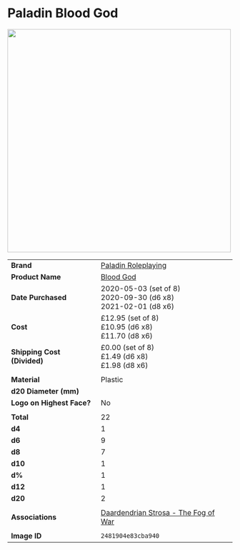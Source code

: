 # Paladin Blood God

<img src="https://raw.githubusercontent.com/jesskelsall/astarus-images/main/dice/2481904e83cba940.png" height="500" />

|||
| --- | --- |
| **Brand** | [Paladin Roleplaying](https://paladinroleplaying.com/) |
| **Product Name** | [Blood God](https://paladinroleplaying.com/collections/bicolor-peal-dice-sets/products/red-and-brown-dice) |
| **Date Purchased** | 2020-05-03 (set of 8)<br>2020-09-30 (d6 x8)<br>2021-02-01 (d8 x6) |
| **Cost** | £12.95 (set of 8)<br>£10.95 (d6 x8)<br>£11.70 (d8 x6) |
| **Shipping Cost (Divided)** | £0.00 (set of 8)<br>£1.49 (d6 x8)<br>£1.98 (d8 x6) |
||
| **Material** | Plastic |
| **d20 Diameter (mm)** | |
| **Logo on Highest Face?** | No |
||
| **Total** | 22 |
| **d4** | 1 |
| **d6** | 9 |
| **d8** | 7 |
| **d10** | 1 |
| **d%** | 1 |
| **d12** | 1 |
| **d20** | 2 |
||
| **Associations** | [Daardendrian Strosa - The Fog of War](../characters/non-astarus/daardendrian-strosa.md) |
||
| **Image ID** | `2481904e83cba940` |

